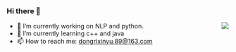 ### Hi there 👋
<img align="right" src="https://github-readme-stats.vercel.app/api?username=dongrixinyu&show_icons=true&icon_color=CE1D2D&text_color=718096&bg_color=ffffff&hide_title=true" />


- 🔭 I’m currently working on NLP and python.
- 🌱 I’m currently learning c++ and java
- 📫 How to reach me: dongrixinyu.89@163.com
